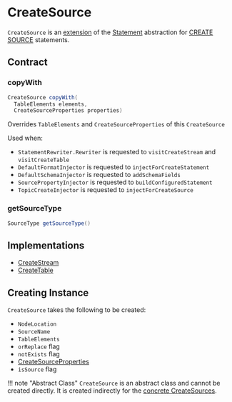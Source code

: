 # CreateSource

`CreateSource` is an [extension](#contract) of the [Statement](Statement.md) abstraction for [CREATE SOURCE](#implementations) statements.

## Contract

### <span id="copyWith"> copyWith

```java
CreateSource copyWith(
  TableElements elements,
  CreateSourceProperties properties)
```

Overrides `TableElements` and `CreateSourceProperties` of this `CreateSource`

Used when:

* `StatementRewriter.Rewriter` is requested to `visitCreateStream` and `visitCreateTable`
* `DefaultFormatInjector` is requested to `injectForCreateStatement`
* `DefaultSchemaInjector` is requested to `addSchemaFields`
* `SourcePropertyInjector` is requested to `buildConfiguredStatement`
* `TopicCreateInjector` is requested to `injectForCreateSource`

### <span id="getSourceType"> getSourceType

```java
SourceType getSourceType()
```

## Implementations

* [CreateStream](CreateStream.md)
* [CreateTable](CreateTable.md)

## Creating Instance

`CreateSource` takes the following to be created:

* <span id="location"> `NodeLocation`
* <span id="name"> `SourceName`
* <span id="elements"> `TableElements`
* <span id="orReplace"> `orReplace` flag
* <span id="notExists"> `notExists` flag
* <span id="properties"> [CreateSourceProperties](CreateSourceProperties.md)
* <span id="isSource"> `isSource` flag

!!! note "Abstract Class"
    `CreateSource` is an abstract class and cannot be created directly. It is created indirectly for the [concrete CreateSources](#implementations).
